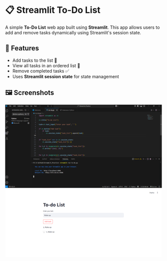 # 📋 Streamlit To-Do List

A simple **To-Do List** web app built using **Streamlit**. This app allows users to add and remove tasks dynamically using Streamlit's session state.

## 🚀 Features
- Add tasks to the list 📌
- View all tasks in an ordered list 📜
- Remove completed tasks ✅
- Uses **Streamlit session state** for state management

## 🖼 Screenshots
![To-Do List Screenshot 1](streamlit-1.png)
![To-Do List Screenshot 2](streamlit-2.png)

